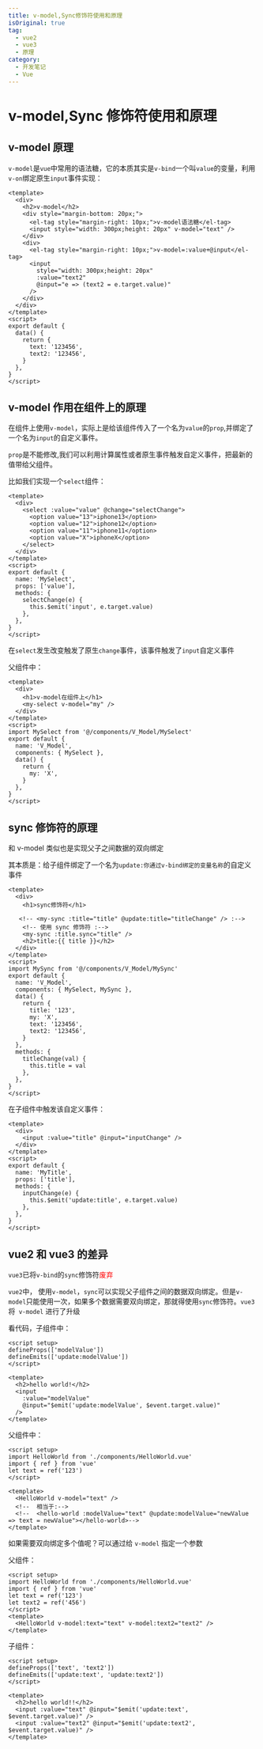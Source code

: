 ```yaml
---
title: v-model,Sync修饰符使用和原理
isOriginal: true
tag:
  - vue2
  - vue3
  - 原理
category:
  - 开发笔记
  - Vue
---
```


# v-model,Sync 修饰符使用和原理

## v-model 原理

`v-model`是`vue`中常用的语法糖，它的本质其实是`v-bind`一个叫`value`的变量，利用`v-on`绑定原生`input`事件实现：

```vue
<template>
  <div>
    <h2>v-model</h2>
    <div style="margin-bottom: 20px;">
      <el-tag style="margin-right: 10px;">v-model语法糖</el-tag>
      <input style="width: 300px;height: 20px" v-model="text" />
    </div>
    <div>
      <el-tag style="margin-right: 10px;">v-model=:value+@input</el-tag>
      <input
        style="width: 300px;height: 20px"
        :value="text2"
        @input="e => (text2 = e.target.value)"
      />
    </div>
  </div>
</template>
<script>
export default {
  data() {
    return {
      text: '123456',
      text2: '123456',
    }
  },
}
</script>
```

## v-model 作用在组件上的原理

在组件上使用`v-model`，实际上是给该组件传入了一个名为`value`的`prop`,并绑定了一个名为`input`的自定义事件。

`prop`是不能修改,我们可以利用计算属性或者原生事件触发自定义事件，把最新的值带给父组件。

比如我们实现一个`select`组件：

```vue
<template>
  <div>
    <select :value="value" @change="selectChange">
      <option value="13">iphone13</option>
      <option value="12">iphone12</option>
      <option value="11">iphone11</option>
      <option value="X">iphoneX</option>
    </select>
  </div>
</template>
<script>
export default {
  name: 'MySelect',
  props: ['value'],
  methods: {
    selectChange(e) {
      this.$emit('input', e.target.value)
    },
  },
}
</script>
```

在`select`发生改变触发了原生`change`事件，该事件触发了`input`自定义事件

父组件中：

```vue
<template>
  <div>
    <h1>v-model在组件上</h1>
    <my-select v-model="my" />
  </div>
</template>
<script>
import MySelect from '@/components/V_Model/MySelect'
export default {
  name: 'V_Model',
  components: { MySelect },
  data() {
    return {
      my: 'X',
    }
  },
}
</script>
```

## sync 修饰符的原理

和 v-model 类似也是实现父子之间数据的双向绑定

其本质是：给子组件绑定了一个名为`update:你通过v-bind绑定的变量名称`的自定义事件

```vue
<template>
  <div>
    <h1>sync修饰符</h1>
    
   <!-- <my-sync :title="title" @update:title="titleChange" /> :-->
    <!-- 使用 sync 修饰符 :-->
    <my-sync :title.sync="title" />
    <h2>title:{{ title }}</h2>
  </div>
</template>
<script>
import MySync from '@/components/V_Model/MySync'
export default {
  name: 'V_Model',
  components: { MySelect, MySync },
  data() {
    return {
      title: '123',
      my: 'X',
      text: '123456',
      text2: '123456',
    }
  },
  methods: {
    titleChange(val) {
      this.title = val
    },
  },
}
</script>
```

在子组件中触发该自定义事件：

```vue
<template>
  <div>
    <input :value="title" @input="inputChange" />
  </div>
</template>
<script>
export default {
  name: 'MyTitle',
  props: ['title'],
  methods: {
    inputChange(e) {
      this.$emit('update:title', e.target.value)
    },
  },
}
</script>
```

## vue2 和 vue3 的差异

`vue3`已将`v-bind`的`sync`修饰符<span style='color:red'>废弃</span>

`vue2`中， 使用`v-model`，`sync`可以实现父子组件之间的数据双向绑定。但是`v-model`只能使用一次，如果多个数据需要双向绑定，那就得使用`sync`修饰符。`vue3` 将` v-model` 进行了升级

看代码，子组件中：

```vue
<script setup>
defineProps(['modelValue'])
defineEmits(['update:modelValue'])
</script>

<template>
  <h2>hello world!</h2>
  <input
    :value="modelValue"
    @input="$emit('update:modelValue', $event.target.value)"
  />
</template>
```

父组件中：

```vue
<script setup>
import HelloWorld from './components/HelloWorld.vue'
import { ref } from 'vue'
let text = ref('123')
</script>

<template>
  <HelloWorld v-model="text" />
  <!--  相当于:-->
  <!--  <hello-world :modelValue="text" @update:modelValue="newValue => text = newValue"></hello-world>-->
</template>
```

如果需要双向绑定多个值呢？可以通过给 `v-model` 指定一个参数

父组件：

```vue
<script setup>
import HelloWorld from './components/HelloWorld.vue'
import { ref } from 'vue'
let text = ref('123')
let text2 = ref('456')
</script>
<template>
  <HelloWorld v-model:text="text" v-model:text2="text2" />
</template>
```

子组件：

```vue
<script setup>
defineProps(['text', 'text2'])
defineEmits(['update:text', 'update:text2'])
</script>

<template>
  <h2>hello world!!</h2>
  <input :value="text" @input="$emit('update:text', $event.target.value)" />
  <input :value="text2" @input="$emit('update:text2', $event.target.value)" />
</template>
```
